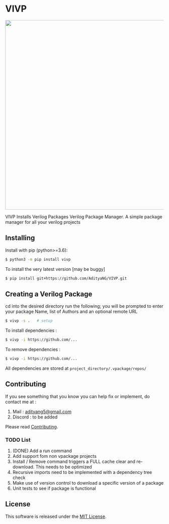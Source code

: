 # VIVP

<img src="https://github.com/AdityaNG/VIVP/blob/main/docs/img/demo1.png?raw=true" width="600">

VIVP Installs Verilog Packages
Verilog Package Manager. A simple package manager for all your verilog projects

## Installing

Install with pip (python>=3.6):

```bash
$ python3 -m pip install vivp
```

To install the very latest version [may be buggy]
```bash
$ pip install git+https://github.com/AdityaNG/VIVP.git
```

## Creating a Verilog Package

cd into the desired directory run the following; you will be prompted to enter your package Name, list of Authors and an optional remote URL

```bash
$ vivp -s .   # setup
```
To install dependencies : 
```bash
$ vivp -i https://github.com/...
```
To remove dependencies : 
```bash
$ vivp -i https://github.com/...
```
All dependencies are stored at `project_directory/.vpackage/repos/`

## Contributing
If you see something that you know you can help fix or implement, do contact me at :
1. Mail : adityang5@gmail.com
2. Discord : to be added

Please read [Contributing](https://github.com/AdityaNG/VIVP/blob/main/CONTRIBUTING.md).

### TODO List
1. (DONE) Add a run command
2. Add support fom non vpackage projects
3. Install / Remove command triggers a FULL cache clear and re-download. This needs to be optimized
4. Recursive imports need to be implemented with a dependency tree check
5. Make use of version control to download a specific version of a package
6. Unit tests to see if package is functional

## License

This software is released under the [MIT License](https://github.com/AdityaNG/VIVP/blob/main/LICENSE.txt).